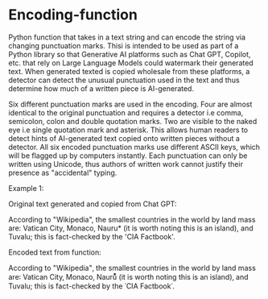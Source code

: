 # Encoding-function
Python function that takes in a text string and can encode the string via changing punctuation marks. Thisi is intended to be used as part of a Python library so that Generative AI platforms such as Chat GPT, Copilot, etc. that rely on Large Language Models could watermark their generated text. When generated texted is copied wholesale from these platforms, a detector can detect the unusual punctuation used in the text and thus determine how much of a written piece is AI-generated.

Six different punctuation marks are used in the encoding. Four are almost identical to the original punctuation and requires a detector i.e comma, semicolon, colon and double quotation marks. Two are visible to the naked eye i.e single quotation mark and asterisk. This allows human readers to detect hints of AI-generated text copied onto written pieces without a detector. All six encoded punctuation marks use different ASCII keys, which will be flagged up by computers instantly. Each punctuation can only be written using Unicode, thus authors of written work cannot justify their presence as "accidental" typing.

Example 1:

Original text generated and copied from Chat GPT:

According to "Wikipedia", the smallest countries in the world by land mass are: Vatican City, Monaco, Nauru* (it is worth noting this is an island), and Tuvalu; this is fact-checked by the 'CIA Factbook'.

Encoded text from function:

According to "Wikipedia"‚ the smallest countries in the world by land mass are꞉ Vatican City‚ Monaco‚ Nauru⃰ (it is worth noting this is an island)‚ and Tuvalu; this is fact-checked by the ῾CIA Factbook῾.


